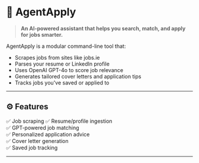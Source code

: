 # 🧠 AgentApply

> **An AI-powered assistant that helps you search, match, and apply for jobs smarter.**

AgentApply is a modular command-line tool that:
- Scrapes jobs from sites like jobs.ie
- Parses your resume or LinkedIn profile
- Uses OpenAI GPT-4o to score job relevance
- Generates tailored cover letters and application tips
- Tracks jobs you've saved or applied to

---

## ⚙️ Features

✅ Job scraping
✅ Resume/profile ingestion  
✅ GPT-powered job matching  
✅ Personalized application advice  
✅ Cover letter generation  
✅ Saved job tracking

---
